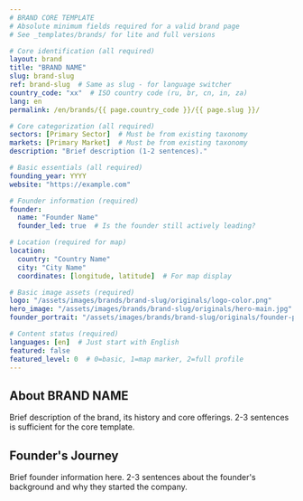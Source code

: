 ```yaml
---
# BRAND CORE TEMPLATE
# Absolute minimum fields required for a valid brand page
# See _templates/brands/ for lite and full versions

# Core identification (all required)
layout: brand
title: "BRAND NAME"
slug: brand-slug
ref: brand-slug  # Same as slug - for language switcher
country_code: "xx"  # ISO country code (ru, br, cn, in, za)
lang: en
permalink: /en/brands/{{ page.country_code }}/{{ page.slug }}/

# Core categorization (all required)
sectors: [Primary Sector]  # Must be from existing taxonomy
markets: [Primary Market]  # Must be from existing taxonomy
description: "Brief description (1-2 sentences)."

# Basic essentials (all required)
founding_year: YYYY
website: "https://example.com"

# Founder information (required)
founder:
  name: "Founder Name"
  founder_led: true  # Is the founder still actively leading?

# Location (required for map)
location:
  country: "Country Name" 
  city: "City Name"
  coordinates: [longitude, latitude]  # For map display

# Basic image assets (required)
logo: "/assets/images/brands/brand-slug/originals/logo-color.png"
hero_image: "/assets/images/brands/brand-slug/originals/hero-main.jpg"
founder_portrait: "/assets/images/brands/brand-slug/originals/founder-portrait.jpg"

# Content status (required)
languages: [en]  # Just start with English
featured: false
featured_level: 0  # 0=basic, 1=map marker, 2=full profile
---
```

<!--
BRAND CORE TEMPLATE
Absolute minimum required fields for a valid brand page.

Use this template when:
- You need to quickly add a brand with minimal information
- Only basic details are available
- You plan to enhance the profile later

For more comprehensive templates, see:
- _templates/brands/brand-lite.md (Basic profile with essential sections)
- _templates/brands/brand-full.md (Complete profile with all possible fields)

Note: Even with this minimal template, remember to process images with:
./_scripts/process_brand_images.sh brand-slug
-->

## About BRAND NAME

Brief description of the brand, its history and core offerings. 2-3 sentences is sufficient for the core template.

## Founder's Journey

Brief founder information here. 2-3 sentences about the founder's background and why they started the company.
